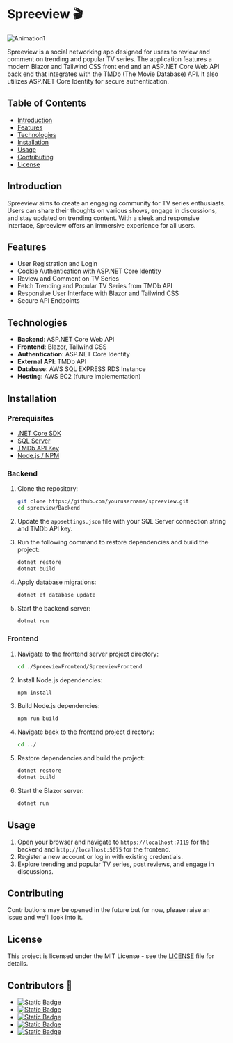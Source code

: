# Spreeview 🎬

![Animation1](https://github.com/user-attachments/assets/e0eadda5-d6de-4cb0-a522-ffbcde51c2fe)

Spreeview is a social networking app designed for users to review and comment on trending and popular TV series. The application features a modern Blazor and Tailwind CSS front end and an ASP.NET Core Web API back end that integrates with the TMDb (The Movie Database) API. It also utilizes ASP.NET Core Identity for secure authentication.

## Table of Contents
- [Introduction](#introduction)
- [Features](#features)
- [Technologies](#technologies)
- [Installation](#installation)
- [Usage](#usage)
- [Contributing](#contributing)
- [License](#license)

## Introduction
Spreeview aims to create an engaging community for TV series enthusiasts. Users can share their thoughts on various shows, engage in discussions, and stay updated on trending content. With a sleek and responsive interface, Spreeview offers an immersive experience for all users.

## Features
- User Registration and Login
- Cookie Authentication with ASP.NET Core Identity
- Review and Comment on TV Series
- Fetch Trending and Popular TV Series from TMDb API
- Responsive User Interface with Blazor and Tailwind CSS
- Secure API Endpoints

## Technologies
- **Backend**: ASP.NET Core Web API
- **Frontend**: Blazor, Tailwind CSS
- **Authentication**: ASP.NET Core Identity
- **External API**: TMDb API
- **Database**: AWS SQL EXPRESS RDS Instance
- **Hosting**: AWS EC2 (future implementation)

## Installation
### Prerequisites
- [.NET Core SDK](https://dotnet.microsoft.com/download)
- [SQL Server](https://www.microsoft.com/en-us/sql-server/sql-server-downloads)
- [TMDb API Key](https://www.themoviedb.org/documentation/api)
- [Node.js / NPM](https://nodejs.org/en)

### Backend
1. Clone the repository:
    ```bash
    git clone https://github.com/yourusername/spreeview.git
    cd spreeview/Backend
    ```

2. Update the `appsettings.json` file with your SQL Server connection string and TMDb API key.

3. Run the following command to restore dependencies and build the project:
    ```bash
    dotnet restore
    dotnet build
    ```

4. Apply database migrations:
    ```bash
    dotnet ef database update
    ```

5. Start the backend server:
    ```bash
    dotnet run
    ```

### Frontend

1. Navigate to the frontend server project directory:
    ```bash
    cd ./SpreeviewFrontend/SpreeviewFrontend
    ```

2. Install Node.js dependencies:
   ```bash
   npm install
   ```

3. Build Node.js dependencies:
   ```bash
   npm run build
   ```

4. Navigate back to the frontend project directory:
    ```bash
    cd ../
    ```

5. Restore dependencies and build the project:
    ```bash
    dotnet restore
    dotnet build
    ```

6. Start the Blazor server:
    ```bash
    dotnet run
    ```

## Usage
1. Open your browser and navigate to `https://localhost:7119` for the backend and `http://localhost:5075` for the frontend.
2. Register a new account or log in with existing credentials.
3. Explore trending and popular TV series, post reviews, and engage in discussions.

## Contributing
Contributions may be opened in the future but for now, please raise an issue and we'll look into it.

## License
This project is licensed under the MIT License - see the [LICENSE](LICENSE) file for details.

## Contributors 🔗
- [![Static Badge](https://img.shields.io/badge/Syntrice-purple?style=for-the-badge)](https://github.com/Syntrice)
- [![Static Badge](https://img.shields.io/badge/thecodingrunner-purple?style=for-the-badge)](https://github.com/thecodingrunner)
- [![Static Badge](https://img.shields.io/badge/cghlee-purple?style=for-the-badge)](https://github.com/cghlee)
- [![Static Badge](https://img.shields.io/badge/Metajjj-purple?style=for-the-badge)](https://github.com/Metajjj)
- [![Static Badge](https://img.shields.io/badge/nick%20midmore-purple?style=for-the-badge)](https://github.com/nick-midmore)


